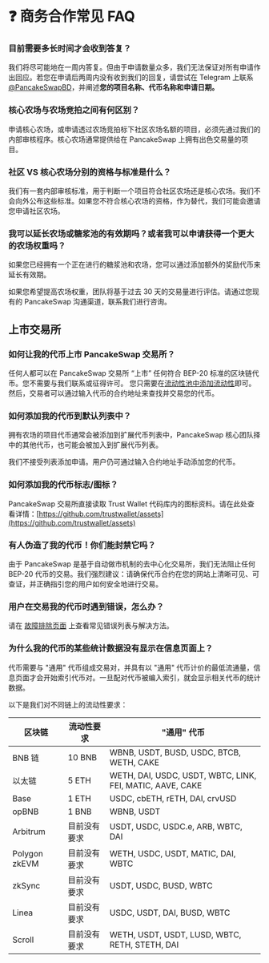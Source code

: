 # ❓ 商务合作常见 FAQ

### 目前需要多长时间才会收到答复？

我们将尽可能地在一周内答复。但由于申请数量众多，我们无法保证对所有申请作出回应。若您在申请后两周内没有收到我们的回复，请尝试在 Telegram 上联系 [@PancakeSwapBD](http://t.me/PancakeSwapBD)，并阐述**您的项目名称、代币名称和申请日期。**

### 核心农场与农场竞拍之间有何区别？

申请核心农场，或申请透过农场竞拍标下社区农场名额的项目，必须先通过我们的内部审核程序。核心农场通常提供给在 PancakeSwap 上拥有出色交易量的项目。

### 社区 VS 核心农场分别的资格与标准是什么？

我们有一套内部审核标准，用于判断一个项目符合社区农场还是核心农场。我们不会向外公布这些标准。如果您不符合核心农场的资格，作为替代，我们可能会邀请您申请社区农场。

### 我可以延长农场或糖浆池的有效期吗？或者我可以申请获得一个更大的农场权重吗？

如果您已经拥有一个正在进行的糖浆池和农场，您可以通过添加额外的奖励代币来延长有效期。

如果您希望提高农场权重，团队将基于过去 30 天的交易量进行评估。请通过您现有的 PancakeSwap 沟通渠道，联系我们进行咨询。

## 上市交易所

### 如何让我的代币上市 PancakeSwap 交易所？

任何人都可以在 PancakeSwap 交易所 “上市” 任何符合 BEP-20 标准的区块链代币。您不需要与我们联系或征得许可。 您只需要在[流动性池中添加流动性](../../products/pancakeswap-exchange/liu-dong-zi-jin-chi.md)即可。 然后，交易者可以通过输入代币的合约地址来查找并交易您的代币。

### 如何添加我的代币到默认列表中？

拥有农场的项目代币通常会被添加到扩展代币列表中，PancakeSwap 核心团队择中的其他代币，也可能会被加入到扩展代币列表。&#x20;

我们不接受列表添加申请。用户仍可通过输入合约地址手动添加您的代币。

### 如何添加我的代币标志/图标？

PancakeSwap 交易所直接读取 Trust Wallet 代码库内的图标资料。请在此处查看详情：[https://github.com/trustwallet/assets](https://github.com/trustwallet/assets)

### 有人伪造了我的代币！你们能封禁它吗？

由于 PancakeSwap 是基于自动做市机制的去中心化交易所，我们无法阻止任何 BEP-20 代币的交易。我们强烈建议：请确保代币合约在您的网站上清晰可见、可查证，并正确指引您的用户如何安全地进行交易。

### 用户在交易我的代币时遇到错误，怎么办？

请在 [故障排除页面](../../click-here-for-help/troubleshooting-errors.md) 上查看常见错误列表与解决方法。

### 为什么我的代币的某些统计数据没有显示在信息页面上？&#x20;

代币需要与 "通用" 代币组成交易对，并具有以 "通用" 代币计价的最低流通量，信息页面才会开始索引代币对。一旦配对代币被编入索引，就会显示相关代币的统计数据。

以下是我们对不同链上的流动性要求：

| 区块链           | 流动性要求  |  "通用" 代币                                                  |
| ------------- | ------ | --------------------------------------------------------- |
| BNB 链         | 10 BNB | WBNB, USDT, BUSD, USDC, BTCB, WETH, CAKE                  |
| 以太链           | 5 ETH  | WETH, DAI, USDC, USDT, WBTC, LINK, FEI, MATIC, AAVE, CAKE |
| Base          | 1 ETH  | USDC, cbETH, rETH, DAI, crvUSD                            |
| opBNB         | 1 BNB  | WBNB, USDT                                                |
| Arbitrum      | 目前没有要求 | USDT, USDC, USDC.e, ARB, WBTC, DAI                        |
| Polygon zkEVM | 目前没有要求 | WETH, USDC, USDT, MATIC, DAI, WBTC                        |
| zkSync        | 目前没有要求 | USDT, USDC, BUSD, WBTC                                    |
| Linea         | 目前没有要求 | USDC, USDT, DAI, BUSD, WBTC                               |
| Scroll        | 目前没有要求 | WETH, USDT, USDT, LUSD, WBTC, RETH, STETH, DAI            |

